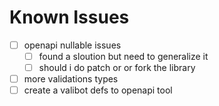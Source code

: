 # Known Issues

- [ ] openapi nullable issues
  - [ ] found a sloution but need to generalize it
  - [ ] should i do patch or or fork the library
- [ ] more validations types
- [ ] create a valibot defs to openapi tool
